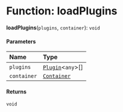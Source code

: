 # Function: loadPlugins

**loadPlugins**(`plugins`, `container`): `void`

#### Parameters

| Name | Type |
| :------ | :------ |
| `plugins` | [`Plugin`](/auto-docs/fixed-layout-editor/variables/Plugin-1.md)<`any`>\[] |
| `container` | [`Container`](/auto-docs/fixed-layout-editor/interfaces/interfaces.Container.md) |

#### Returns

`void`
